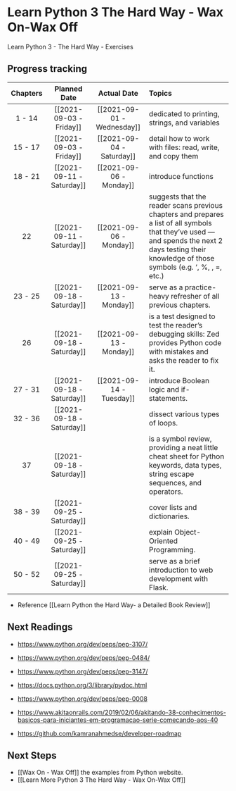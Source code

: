 # Learn Python 3 The Hard Way - Wax On-Wax Off

Learn Python 3 - The Hard Way - Exercises

## Progress tracking

| Chapters |       Planned Date        |        Actual Date         | Topics                                                                                                                                                                                              |
|:--------:|:-------------------------:|:--------------------------:|:--------------------------------------------------------------------------------------------------------------------------------------------------------------------------------------------------- |
|  1 - 14  |  [[2021-09-03 - Friday]]  | [[2021-09-01 - Wednesday]] | dedicated to printing, strings, and variables                                                                                                                                                       |
| 15 - 17  |  [[2021-09-03 - Friday]]  | [[2021-09-04 - Saturday]]  | detail how to work with files: read, write, and copy them                                                                                                                                           |
| 18 - 21  | [[2021-09-11 - Saturday]] |  [[2021-09-06 - Monday]]   | introduce functions                                                                                                                                                                                 |
|    22    | [[2021-09-11 - Saturday]] |  [[2021-09-06 - Monday]]   | suggests that the reader scans previous chapters and prepares a list of all symbols that they’ve used — and spends the next 2 days testing their knowledge of those symbols (e.g. ‘, %, \, =, etc.) |
| 23 - 25  | [[2021-09-18 - Saturday]] |  [[2021-09-13 - Monday]]   | serve as a practice-heavy refresher of all previous chapters.                                                                                                                                       |
|    26    | [[2021-09-18 - Saturday]] |  [[2021-09-13 - Monday]]   | is a test designed to test the reader’s debugging skills: Zed provides Python code with mistakes and asks the reader to fix it.                                                                     |
| 27 - 31  | [[2021-09-18 - Saturday]] |  [[2021-09-14 - Tuesday]]  | introduce Boolean logic and if-statements.                                                                                                                                                          |
| 32 - 36  | [[2021-09-18 - Saturday]] |                            | dissect various types of loops.                                                                                                                                                                     |
|    37    | [[2021-09-18 - Saturday]] |                            | is a symbol review, providing a neat little cheat sheet for Python keywords, data types, string escape sequences, and operators.                                                                    |
| 38 - 39  | [[2021-09-25 - Saturday]] |                            | cover lists and dictionaries.                                                                                                                                                                       |
| 40 - 49  | [[2021-09-25 - Saturday]] |                            | explain Object-Oriented Programming.                                                                                                                                                                |
| 50 - 52  | [[2021-09-25 - Saturday]] |                            | serve as a brief introduction to web development with Flask.                                                                                                                                        |

- Reference [[Learn Python the Hard Way- a Detailed Book Review]]

## Next Readings

- https://www.python.org/dev/peps/pep-3107/
- https://www.python.org/dev/peps/pep-0484/
- https://www.python.org/dev/peps/pep-3147/
- https://docs.python.org/3/library/pydoc.html
- https://www.python.org/dev/peps/pep-0008

- https://www.akitaonrails.com/2019/02/06/akitando-38-conhecimentos-basicos-para-iniciantes-em-programacao-serie-comecando-aos-40
- https://github.com/kamranahmedse/developer-roadmap

## Next Steps
- [[Wax On - Wax Off]] the examples from Python website.
- [[Learn More Python 3 The Hard Way - Wax On-Wax Off]]

